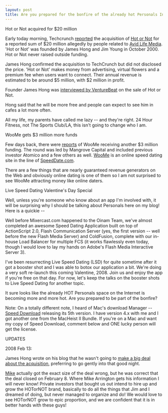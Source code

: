 ```yaml
---
layout: post
title: Are you prepared for the bonfire of the already hot Personals Internet Space
---
```


Hot or Not acquired for $20 million

Early today morning, Techcrunch <a href="http://www.techcrunch.com/2008/02/11/hotornot-apparently-very-hot-acquired-for-20-million/">reported</a> the acquisition of <a href="http://www.hotornot.com/">Hot or Not</a> for a reported sum of $20 million allegedly by people related to <a href="http://www.avidlifemedia.com/">Avid Life Media</a>. 'Hot or Not' was founded by James Hong and Jim Young in October 2000. Hot or Not never raised outside funding.

James Hong confirmed the acquisition to TechCrunch but did not disclosed the price. 'Hot or Not' makes money from advertising, virtual flowers and a premium fee when users want to connect. Their annual revenue is estimated to be around $5 million, with $2 million in profit.

Founder James Hong was <a href="http://venturebeat.com/2008/02/11/james-hong-on-selling-hotornot/">interviewed by VentureBeat</a> on the sale of Hot or Not.

Hong said that he will be more free and people can expect to see him in cafes a lot more often.

All my life, my parents have called me lazy -- and they're right.  24 Hour Fitness, not The Sports Club/LA, this isn't going to change who I am.

WooMe gets $3 million more funds

Few days back, there were <a href="http://www.somewhatfrank.com/2008/02/woome-attracts.html">reports</a> of WooMe receiving another $3 million funding. The round was led by Mangrove Capital and included previous investor Atomico and a few others as well.  <a href="http://woome.com/">WooMe</a> is an online speed dating site in the line of <a href="http://www.speeddate.com/">SpeedDate.com</a>.

There are a few things that are nearly guaranteed revenue generators on the Web and obviously online dating is one of them so I am not surprised to see WooMe attracting money like online daters.

Live Speed Dating Valentine's Day Special

Well, unless you're someone who know about an app I'm involved with, it will be surprising why I should be talking about Personals here on my blog! Here is a quickie --

Well before Mixercast.com happened to the Oinam Team, we've almost completed an awesome Speed Dating Application built on top of ActionScript 2.0, Flash Communication Server (yes, the first version -- well before the new Flash Media Server) and ColdFusion, complete with our in-house Load Balancer for multiple FCS (it works flawlessly even today, though I would love to lay my hands on Adobe's Flash Media Interactive Server 3).

I've been resurrecting Live Speed Dating (LSD) for quite sometime after it got a booster shot and I was able to botox our application a bit. We're doing a very soft re-launch this coming Valentine, 2008. Join us and enjoy the app if you're free on that day. For now, let's keep the talks on the booster shots to Live Speed Dating for another topic.

It sure looks like the already HOT Personals space on the Internet is becoming more and more hot. Are you prepared to be part of the bonfire?

Note: On a totally different note, I heard of Mac's download Manager -- <a href="http://www.yazsoft.com/">Speed Download</a> releasing its 5th version. I have version 4.x with me and I got another one from the MacHeist II Bundle. If you're on a Mac and want my copy of Speed Download, comment below and ONE lucky person will get the license.

UPDATES

2008 Feb 13:

James Hong wrote on his blog that he wasn't going to <a href="http://blog.jhong.org/2008/02/so-long-hotornot-and-thanks-for-all.html">make a big deal about the acquisition</a>, preferring to go gently into that good night.

<a href="http://www.techcrunch.com/">Mike</a> actually got the exact size of the deal wrong, but he was correct that the deal closed on February 8. Where Mike Arrington gets his information I will never know! Private investors that bought us out intend to hire up and grow the HOTorNOT brand, basically to do all the things that Jim and I dreamed of doing, but never managed to organize and do! We would love to see HOTorNOT grow to epic proportion, and we are confident that it is in better hands with these guys!
